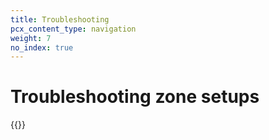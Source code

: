```yaml
---
title: Troubleshooting
pcx_content_type: navigation
weight: 7
no_index: true
---
```


# Troubleshooting zone setups

{{<directory-listing>}}